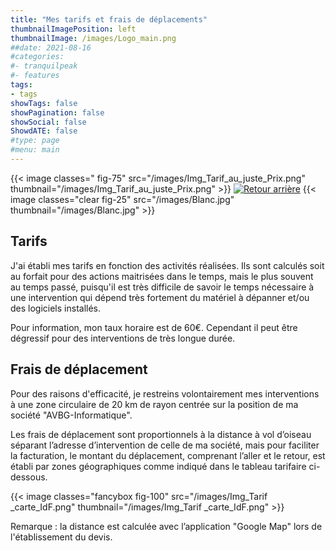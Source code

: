 ```yaml
---
title: "Mes tarifs et frais de déplacements"
thumbnailImagePosition: left
thumbnailImage: /images/Logo_main.png
##date: 2021-08-16
#categories:
#- tranquilpeak
#- features
tags:
- tags
showTags: false
showPagination: false
showSocial: false
ShowdATE: false
#type: page
#menu: main
---
```

<!--more-->

{{< image classes=" fig-75" src="/images/Img_Tarif_au_juste_Prix.png" thumbnail="/images/Img_Tarif_au_juste_Prix.png"  >}}
[![Retour arrière](/images/logo-retour-arriere_50.png)](/)
{{< image classes="clear fig-25" src="/images/Blanc.jpg" thumbnail="/images/Blanc.jpg"  >}}

## Tarifs
J'ai établi mes tarifs en fonction des activités réalisées. Ils sont calculés soit au forfait pour des actions maitrisées dans le temps, mais le plus souvent au temps passé, puisqu'il est très difficile de savoir le temps nécessaire à une intervention qui dépend très fortement du matériel à dépanner et/ou des logiciels installés. 

Pour information, mon taux horaire est de 60€. Cependant il peut être dégressif pour des interventions de très longue durée.

## Frais de déplacement

Pour des raisons d'efficacité, je restreins volontairement mes interventions à une zone circulaire de 20 km de rayon centrée sur la position de ma société "AVBG-Informatique".

Les frais de déplacement sont proportionnels à la distance à vol d’oiseau séparant l’adresse d’intervention de celle de ma société, mais pour faciliter la facturation, le montant du déplacement, comprenant l’aller et le retour, est établi par zones géographiques comme indiqué dans le tableau tarifaire ci-dessous.

{{< image classes="fancybox fig-100" src="/images/Img_Tarif _carte_IdF.png" thumbnail="/images/Img_Tarif _carte_IdF.png" >}}

Remarque : la distance est calculée avec l’application "Google Map" lors de l'établissement du devis.